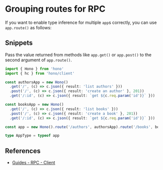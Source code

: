 # Grouping routes for RPC

If you want to enable type inference for multiple `app`s correctly, you can use `app.route()` as follows:

## Snippets

Pass the value returned from methods like `app.get()` or `app.post()` to the second argument of `app.route()`.

```ts
import { Hono } from 'hono'
import { hc } from 'hono/client'

const authorsApp = new Hono()
  .get('/', (c) => c.json({ result: 'list authors' }))
  .post('/', (c) => c.json({ result: 'create an author' }, 201))
  .get('/:id', (c) => c.json({ result: `get ${c.req.param('id')}` }))

const booksApp = new Hono()
  .get('/', (c) => c.json({ result: 'list books' }))
  .post('/', (c) => c.json({ result: 'create a book' }, 201))
  .get('/:id', (c) => c.json({ result: `get ${c.req.param('id')}` }))

const app = new Hono().route('/authors', authorsApp).route('/books', booksApp)

type AppType = typeof app
```

## References

- [Guides - RPC - Client](/guides/rpc#client)
